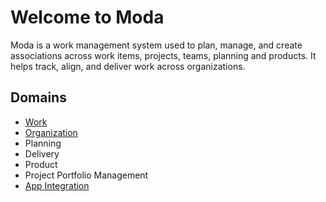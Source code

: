 # Welcome to Moda
Moda is a work management system used to plan, manage, and create associations across work items, projects, teams, planning and products.  It helps track, align, and deliver work across organizations.

## Domains
- [Work](./work.md)
- [Organization](./organization.md)
- Planning
- Delivery
- Product
- Project Portfolio Management
- [App Integration](./app-integration.md)
